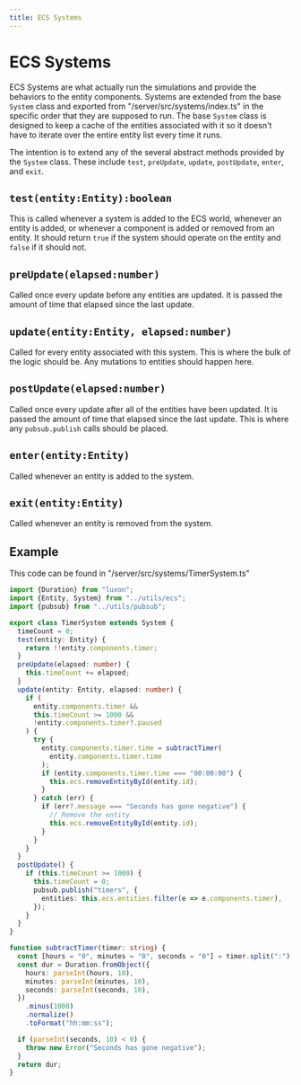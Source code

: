 ```yaml
---
title: ECS Systems
---
```


# ECS Systems

ECS Systems are what actually run the simulations and provide the behaviors to
the entity components. Systems are extended from the base `System` class and
exported from "/server/src/systems/index.ts" in the specific order that they are
supposed to run. The base `System` class is designed to keep a cache of the
entities associated with it so it doesn't have to iterate over the entire entity
list every time it runs.

The intention is to extend any of the several abstract methods provided by the
`System` class. These include `test`, `preUpdate`, `update`, `postUpdate`,
`enter`, and `exit`.

## `test(entity:Entity):boolean`

This is called whenever a system is added to the ECS world, whenever an entity
is added, or whenever a component is added or removed from an entity. It should
return `true` if the system should operate on the entity and `false` if it
should not.

## `preUpdate(elapsed:number)`

Called once every update before any entities are updated. It is passed the
amount of time that elapsed since the last update.

## `update(entity:Entity, elapsed:number)`

Called for every entity associated with this system. This is where the bulk of
the logic should be. Any mutations to entities should happen here.

## `postUpdate(elapsed:number)`

Called once every update after all of the entities have been updated. It is
passed the amount of time that elapsed since the last update. This is where any
`pubsub.publish` calls should be placed.

## `enter(entity:Entity)`

Called whenever an entity is added to the system.

## `exit(entity:Entity)`

Called whenever an entity is removed from the system.

## Example

This code can be found in "/server/src/systems/TimerSystem.ts"

```ts
import {Duration} from "luxon";
import {Entity, System} from "../utils/ecs";
import {pubsub} from "../utils/pubsub";

export class TimerSystem extends System {
  timeCount = 0;
  test(entity: Entity) {
    return !!entity.components.timer;
  }
  preUpdate(elapsed: number) {
    this.timeCount += elapsed;
  }
  update(entity: Entity, elapsed: number) {
    if (
      entity.components.timer &&
      this.timeCount >= 1000 &&
      !entity.components.timer?.paused
    ) {
      try {
        entity.components.timer.time = subtractTimer(
          entity.components.timer.time
        );
        if (entity.components.timer.time === "00:00:00") {
          this.ecs.removeEntityById(entity.id);
        }
      } catch (err) {
        if (err?.message === "Seconds has gone negative") {
          // Remove the entity
          this.ecs.removeEntityById(entity.id);
        }
      }
    }
  }
  postUpdate() {
    if (this.timeCount >= 1000) {
      this.timeCount = 0;
      pubsub.publish("timers", {
        entities: this.ecs.entities.filter(e => e.components.timer),
      });
    }
  }
}

function subtractTimer(timer: string) {
  const [hours = "0", minutes = "0", seconds = "0"] = timer.split(":");
  const dur = Duration.fromObject({
    hours: parseInt(hours, 10),
    minutes: parseInt(minutes, 10),
    seconds: parseInt(seconds, 10),
  })
    .minus(1000)
    .normalize()
    .toFormat("hh:mm:ss");

  if (parseInt(seconds, 10) < 0) {
    throw new Error("Seconds has gone negative");
  }
  return dur;
}
```
